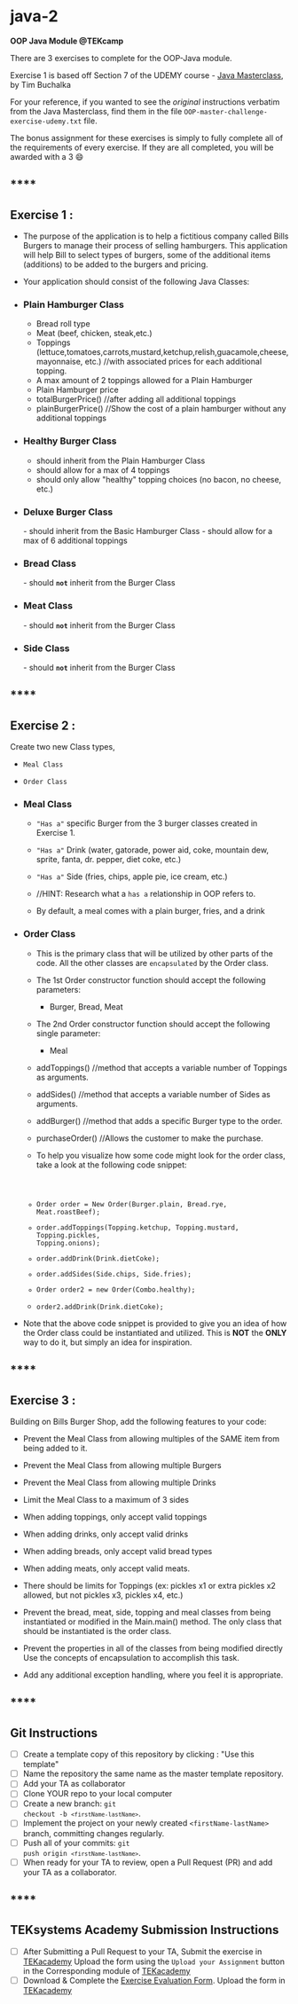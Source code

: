 # java-2

**OOP Java Module @TEKcamp**

There are 3 exercises to complete for the OOP-Java module.

Exercise 1 is based off Section 7 of the UDEMY course - [Java Masterclass](https://teksystemsbootcamp.udemy.com/course/java-the-complete-java-developer-course/learn/lecture/3404262#overview), by Tim Buchalka

For your reference, if you wanted to see the <em>original</em> instructions verbatim from the Java Masterclass, find them in the file <code>OOP-master-challenge-exercise-udemy.txt</code> file.

The bonus assignment for these exercises is simply to fully complete all of the requirements of every exercise. If they are all completed, you will be awarded with a 3 😄

## **************************\*\*\*\***************************

## Exercise 1 :

- The purpose of the application is to help a fictitious company called Bills Burgers to manage their process of selling hamburgers. This application will help Bill to select types of burgers, some of the additional items (additions) to be added to the burgers and pricing.
- Your application should consist of the following Java Classes:

- <h3>Plain Hamburger Class</h3>

  - Bread roll type
  - Meat (beef, chicken, steak,etc.)
  - Toppings (lettuce,tomatoes,carrots,mustard,ketchup,relish,guacamole,cheese, mayonnaise, etc.) //with associated prices for each additional topping.
  - A max amount of 2 toppings allowed for a Plain Hamburger
  - Plain Hamburger price
  - totalBurgerPrice() //after adding all additional toppings
  - plainBurgerPrice() //Show the cost of a plain hamburger without any additional toppings

- <h3>Healthy Burger Class</h3>

  - should inherit from the Plain Hamburger Class
  - should allow for a max of 4 toppings
  - should only allow "healthy" topping choices (no bacon, no cheese, etc.)

- <h3>Deluxe Burger Class</h3>
  - should inherit from the Basic Hamburger Class
  - should allow for a max of 6 additional toppings

- <h3>Bread Class</h3>
  - should <strong><code>not</code></strong> inherit from the Burger Class
- <h3>Meat Class</h3>
  - should <strong><code>not</code></strong> inherit from the Burger Class
- <h3>Side Class</h3>
  - should <strong><code>not</code></strong> inherit from the Burger Class

## **************************\*\*\*\***************************

## Exercise 2 :

Create two new Class types,

- <code>Meal Class</code>
- <code>Order Class</code>

- <h3>Meal Class</h3>

  - <code>"Has a"</code> specific Burger from the 3 burger classes created in Exercise 1.
  - <code>"Has a"</code> Drink (water, gatorade, power aid, coke, mountain dew, sprite, fanta, dr. pepper, diet coke, etc.)
  - <code>"Has a"</code> Side (fries, chips, apple pie, ice cream, etc.)
  - //HINT: Research what a <code>has a</code> relationship in OOP refers to.

  - By default, a meal comes with a plain burger, fries, and a drink

* <h3>Order Class</h3>

  - This is the primary class that will be utilized by other parts of the code. All the other classes are <code>encapsulated</code> by the Order class.
  - The 1st Order constructor function should accept the following parameters:
    - Burger, Bread, Meat
  - The 2nd Order constructor function should accept the following single parameter:
    - Meal
  - addToppings() //method that accepts a variable number of Toppings as arguments.
  - addSides() //method that accepts a variable number of Sides as arguments.
  - addBurger() //method that adds a specific Burger type to the order.
  - purchaseOrder() //Allows the customer to make the purchase.

  - To help you visualize how some code might look for the order class, take a look at the following code snippet:

   <code>

  - Order order = New Order(Burger.plain, Bread.rye, Meat.roastBeef);
  - order.addToppings(Topping.ketchup, Topping.mustard, Topping.pickles, Topping.onions);
  - order.addDrink(Drink.dietCoke);
  - order.addSides(Side.chips, Side.fries);
  - Order order2 = new Order(Combo.healthy);
  - order2.addDrink(Drink.dietCoke);
    </code>

* Note that the above code snippet is provided to give you an idea of how the Order class could be instantiated and utilized. This is <strong>NOT</strong> the <strong>ONLY</strong> way to do it, but simply an idea for inspiration.

## **************************\*\*\*\***************************

## Exercise 3 :

Building on Bills Burger Shop, add the following features to your code:

- Prevent the Meal Class from allowing multiples of the SAME item from being added to it.
- Prevent the Meal Class from allowing multiple Burgers
- Prevent the Meal Class from allowing multiple Drinks
- Limit the Meal Class to a maximum of 3 sides
- When adding toppings, only accept valid toppings
- When adding drinks, only accept valid drinks
- When adding breads, only accept valid bread types
- When adding meats, only accept valid meats.
- There should be limits for Toppings (ex: pickles x1 or extra pickles x2 allowed, but not pickles x3, pickles x4, etc.)

- Prevent the bread, meat, side, topping and meal classes from being instantiated or modified in the Main.main() method. The only class that should be instantiated is the order class.
- Prevent the properties in all of the classes from being modified directly Use the concepts of encapsulation to accomplish this task.
- Add any additional exception handling, where you feel it is appropriate.

## **************************\*\*\*\***************************

## Git Instructions

- [ ] Create a template copy of this repository by clicking : "Use this template"
- [ ] Name the repository the same name as the master template repository.
- [ ] Add your TA as collaborator
- [ ] Clone YOUR repo to your local computer
- [ ] Create a new branch: <code>git checkout -b `<firstName-lastName>`</code>.
- [ ] Implement the project on your newly created `<firstName-lastName>` branch, committing changes regularly.
- [ ] Push all of your commits: <code>git push origin `<firstName-lastName>`</code>.
- [ ] When ready for your TA to review, open a Pull Request (PR) and add your TA as a collaborator.

## **************\*\*\*\***************

## TEKsystems Academy Submission Instructions

- [ ] After Submitting a Pull Request to your TA, Submit the exercise in [TEKacademy](https://bit.ly/TEKacademy) Upload the form using the <code>Upload your Assignment</code> button in the Corresponding module of [TEKacademy](https://bit.ly/TEKacademy)
- [ ] Download & Complete the [Exercise Evaluation Form](https://teksystems.tahoe.appsembler.com/assets/courseware/v1/5cde54cebe581062f1328323e651268d/asset-v1:teksystems+TEK_edX_FSBootcamp+2020+type@asset+block/Exercise_Evaluation_form.docx). Upload the form in [TEKacademy](https://bit.ly/TEKacademy)

